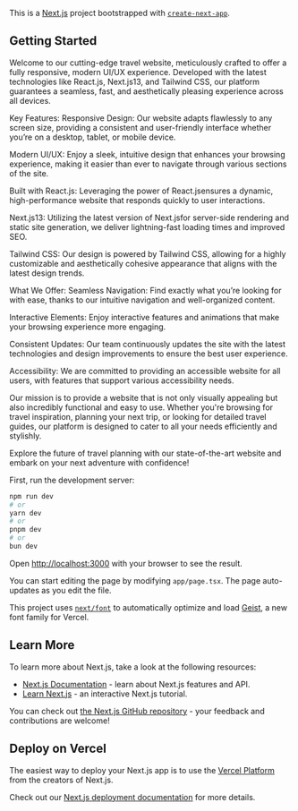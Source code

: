 This is a [Next.js](https://nextjs.org) project bootstrapped with [`create-next-app`](https://nextjs.org/docs/app/api-reference/cli/create-next-app).

## Getting Started
Welcome to our cutting-edge travel website, meticulously crafted to offer a fully responsive, modern UI/UX experience. Developed with the latest technologies like React.js, Next.js13, and Tailwind CSS, our platform guarantees a seamless, fast, and aesthetically pleasing experience across all devices.

Key Features:
Responsive Design: Our website adapts flawlessly to any screen size, providing a consistent and user-friendly interface whether you’re on a desktop, tablet, or mobile device.

Modern UI/UX: Enjoy a sleek, intuitive design that enhances your browsing experience, making it easier than ever to navigate through various sections of the site.

Built with React.js: Leveraging the power of React.jsensures a dynamic, high-performance website that responds quickly to user interactions.

Next.js13: Utilizing the latest version of Next.jsfor server-side rendering and static site generation, we deliver lightning-fast loading times and improved SEO.

Tailwind CSS: Our design is powered by Tailwind CSS, allowing for a highly customizable and aesthetically cohesive appearance that aligns with the latest design trends.

What We Offer:
Seamless Navigation: Find exactly what you’re looking for with ease, thanks to our intuitive navigation and well-organized content.

Interactive Elements: Enjoy interactive features and animations that make your browsing experience more engaging.

Consistent Updates: Our team continuously updates the site with the latest technologies and design improvements to ensure the best user experience.

Accessibility: We are committed to providing an accessible website for all users, with features that support various accessibility needs.

Our mission is to provide a website that is not only visually appealing but also incredibly functional and easy to use. Whether you're browsing for travel inspiration, planning your next trip, or looking for detailed travel guides, our platform is designed to cater to all your needs efficiently and stylishly.

Explore the future of travel planning with our state-of-the-art website and embark on your next adventure with confidence!

First, run the development server:

```bash
npm run dev
# or
yarn dev
# or
pnpm dev
# or
bun dev
```

Open [http://localhost:3000](http://localhost:3000) with your browser to see the result.

You can start editing the page by modifying `app/page.tsx`. The page auto-updates as you edit the file.

This project uses [`next/font`](https://nextjs.org/docs/app/building-your-application/optimizing/fonts) to automatically optimize and load [Geist](https://vercel.com/font), a new font family for Vercel.

## Learn More

To learn more about Next.js, take a look at the following resources:

- [Next.js Documentation](https://nextjs.org/docs) - learn about Next.js features and API.
- [Learn Next.js](https://nextjs.org/learn) - an interactive Next.js tutorial.

You can check out [the Next.js GitHub repository](https://github.com/vercel/next.js) - your feedback and contributions are welcome!

## Deploy on Vercel

The easiest way to deploy your Next.js app is to use the [Vercel Platform](https://vercel.com/new?utm_medium=default-template&filter=next.js&utm_source=create-next-app&utm_campaign=create-next-app-readme) from the creators of Next.js.

Check out our [Next.js deployment documentation](https://nextjs.org/docs/app/building-your-application/deploying) for more details.
